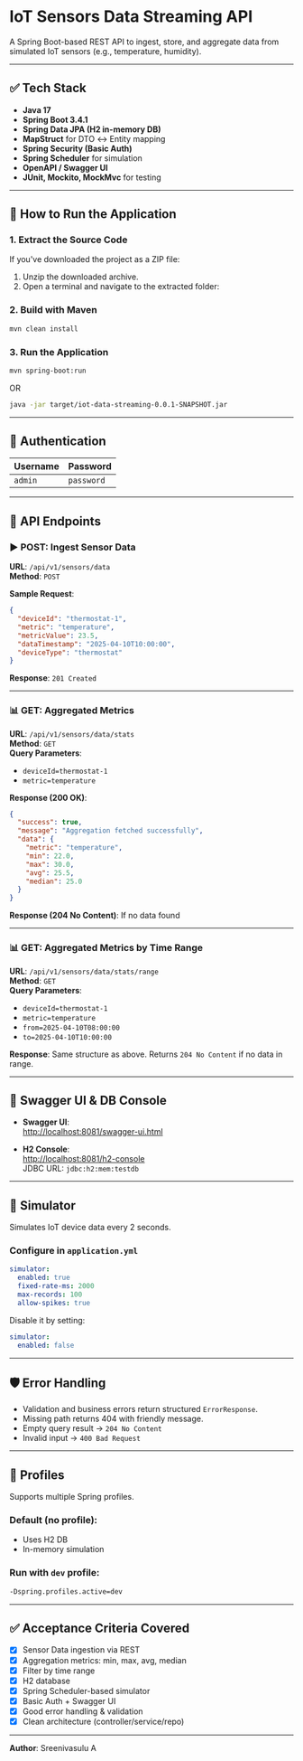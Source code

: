 # IoT Sensors Data Streaming API

A Spring Boot-based REST API to ingest, store, and aggregate data from simulated IoT sensors (e.g., temperature, humidity).

---

## ✅ Tech Stack

- **Java 17**
- **Spring Boot 3.4.1**
- **Spring Data JPA (H2 in-memory DB)**
- **MapStruct** for DTO ↔ Entity mapping
- **Spring Security (Basic Auth)**
- **Spring Scheduler** for simulation
- **OpenAPI / Swagger UI**
- **JUnit, Mockito, MockMvc** for testing

---

## 🚀 How to Run the Application

### 1. Extract the Source Code

If you've downloaded the project as a ZIP file:

1. Unzip the downloaded archive.
2. Open a terminal and navigate to the extracted folder:

### 2. Build with Maven
```bash
mvn clean install
```

### 3. Run the Application
```bash
mvn spring-boot:run
```

OR

```bash
java -jar target/iot-data-streaming-0.0.1-SNAPSHOT.jar
```

---

## 🔑 Authentication

| Username | Password |
|----------|----------|
| `admin`  | `password` |

---

## 📂 API Endpoints

### ▶️ POST: Ingest Sensor Data

**URL**: `/api/v1/sensors/data`  
**Method**: `POST`

**Sample Request**:
```json
{
  "deviceId": "thermostat-1",
  "metric": "temperature",
  "metricValue": 23.5,
  "dataTimestamp": "2025-04-10T10:00:00",
  "deviceType": "thermostat"
}
```

**Response**: `201 Created`

---

### 📊 GET: Aggregated Metrics

**URL**: `/api/v1/sensors/data/stats`  
**Method**: `GET`  
**Query Parameters**:
- `deviceId=thermostat-1`
- `metric=temperature`

**Response (200 OK)**:
```json
{
  "success": true,
  "message": "Aggregation fetched successfully",
  "data": {
    "metric": "temperature",
    "min": 22.0,
    "max": 30.0,
    "avg": 25.5,
    "median": 25.0
  }
}
```

**Response (204 No Content)**: If no data found

---

### 📊 GET: Aggregated Metrics by Time Range

**URL**: `/api/v1/sensors/data/stats/range`  
**Method**: `GET`  
**Query Parameters**:
- `deviceId=thermostat-1`
- `metric=temperature`
- `from=2025-04-10T08:00:00`
- `to=2025-04-10T10:00:00`

**Response**:
Same structure as above. Returns `204 No Content` if no data in range.

---

## 📘 Swagger UI & DB Console

- **Swagger UI**:  
  [http://localhost:8081/swagger-ui.html](http://localhost:8081/swagger-ui.html)

- **H2 Console**:  
  [http://localhost:8081/h2-console](http://localhost:8081/h2-console)  
  JDBC URL: `jdbc:h2:mem:testdb`

---

## 🧪 Simulator

Simulates IoT device data every 2 seconds.

### Configure in `application.yml`
```yaml
simulator:
  enabled: true
  fixed-rate-ms: 2000
  max-records: 100
  allow-spikes: true
```

Disable it by setting:
```yaml
simulator:
  enabled: false
```

---

## 🛡️ Error Handling

- Validation and business errors return structured `ErrorResponse`.
- Missing path returns 404 with friendly message.
- Empty query result → `204 No Content`
- Invalid input → `400 Bad Request`

---

## 📁 Profiles

Supports multiple Spring profiles.

### Default (no profile):
- Uses H2 DB
- In-memory simulation

### Run with `dev` profile:
```bash
-Dspring.profiles.active=dev
```

---

## ✅ Acceptance Criteria Covered

- [x] Sensor Data ingestion via REST
- [x] Aggregation metrics: min, max, avg, median
- [x] Filter by time range
- [x] H2 database
- [x] Spring Scheduler-based simulator
- [x] Basic Auth + Swagger UI
- [x] Good error handling & validation
- [x] Clean architecture (controller/service/repo)

---


**Author**: Sreenivasulu A  
